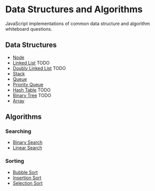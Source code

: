 # Data Structures and Algorithms

JavaScript implementations of common data structure and algorithm whiteboard questions.

## Data Structures

- [Node](src/data-structures/node.js)
- [Linked List](src/data-structures/linked-list.js) TODO
- [Doubly Linked List](src/data-structures/doubly-linked-list.js) TODO
- [Stack](src/data-structures/stack.js)
- [Queue](src/data-structures/queue.js)
- [Priority Queue](src/data-structures/priority-queue.js)
- [Hash Table](src/data-structures/hash-table.js) TODO
- [Binary Tree](src/data-structures/binary-tree.js) TODO
- [Array](src/data-structures/array.js)

## Algorithms

### Searching

- [Binary Search](src/algorithms/search/binary-search.js)
- [Linear Search](src/algorithms/search/linear-search.js)

### Sorting

- [Bubble Sort](src/algorithms/sort/bubble-sort.js)
- [Insertion Sort](src/algorithms/sort/insertion-sort.js)
- [Selection Sort](src/algorithms/sort/selection-sort.js)
